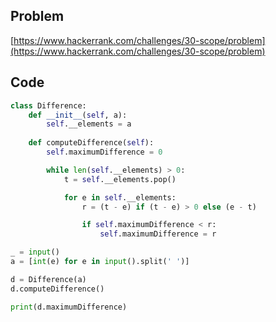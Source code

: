 ## Problem

[https://www.hackerrank.com/challenges/30-scope/problem](https://www.hackerrank.com/challenges/30-scope/problem)

## Code

```py
class Difference:
    def __init__(self, a):
        self.__elements = a
    
    def computeDifference(self):
        self.maximumDifference = 0

        while len(self.__elements) > 0:
            t = self.__elements.pop()

            for e in self.__elements:
                r = (t - e) if (t - e) > 0 else (e - t)

                if self.maximumDifference < r:
                    self.maximumDifference = r

_ = input()
a = [int(e) for e in input().split(' ')]

d = Difference(a)
d.computeDifference()

print(d.maximumDifference)
```